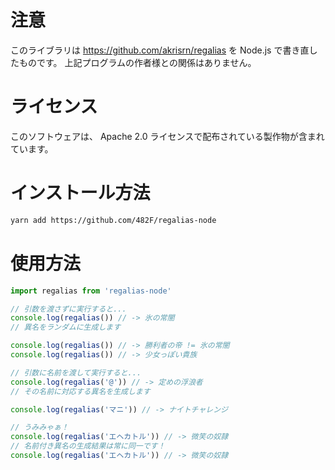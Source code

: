 # 注意

このライブラリは https://github.com/akrisrn/regalias を Node.js で書き直したものです。
上記プログラムの作者様との関係はありません。

# ライセンス

このソフトウェアは、 Apache 2.0 ライセンスで配布されている製作物が含まれています。

# インストール方法

```bash
yarn add https://github.com/482F/regalias-node
```

# 使用方法

```javascript
import regalias from 'regalias-node'

// 引数を渡さずに実行すると...
console.log(regalias()) // -> 氷の常闇
// 異名をランダムに生成します

console.log(regalias()) // -> 勝利者の帝 != 氷の常闇
console.log(regalias()) // -> 少女っぽい貴族

// 引数に名前を渡して実行すると...
console.log(regalias('@')) // -> 定めの浮浪者
// その名前に対応する異名を生成します

console.log(regalias('マニ')) // -> ナイトチャレンジ

// うみみゃぁ！
console.log(regalias('エヘカトル')) // -> 微笑の奴隷
// 名前付き異名の生成結果は常に同一です！
console.log(regalias('エヘカトル')) // -> 微笑の奴隷
```

